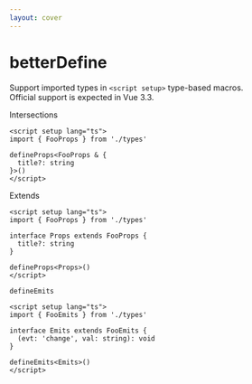 ```yaml
---
layout: cover
---
```


# <VueMacrosTitle inline font-mono>betterDefine</VueMacrosTitle>

<p class="!opacity-80 !leading-7">
Support imported types in <code>&lt;script setup&gt;</code> type-based macros.
<br/>Official support is expected in Vue 3.3.
</p>

<div flex="~ gap-6 wrap">

<div w-min>

Intersections

```vue
<script setup lang="ts">
import { FooProps } from './types'

defineProps<FooProps & {
  title?: string
}>()
</script>
```

</div>


<div w-min v-click>

Extends

```vue
<script setup lang="ts">
import { FooProps } from './types'

interface Props extends FooProps {
  title?: string
}

defineProps<Props>()
</script>
```

</div>

<div w-min v-click>

`defineEmits`

```vue
<script setup lang="ts">
import { FooEmits } from './types'

interface Emits extends FooEmits {
  (evt: 'change', val: string): void
}

defineEmits<Emits>()
</script>
```

</div>

</div>
